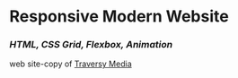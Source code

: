

# Responsive Modern Website 
### *HTML, CSS Grid, Flexbox, Animation*


web site-copy of [Traversy Media](https://youtu.be/p0bGHP-PXD4)
